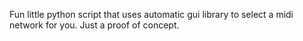 Fun little python script that uses automatic gui library to select a midi network for you. Just a proof of concept.
